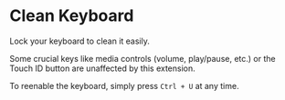 # Clean Keyboard

Lock your keyboard to clean it easily.

Some crucial keys like media controls (volume, play/pause, etc.) or the Touch ID button are unaffected by this extension.

To reenable the keyboard, simply press `Ctrl + U` at any time.
